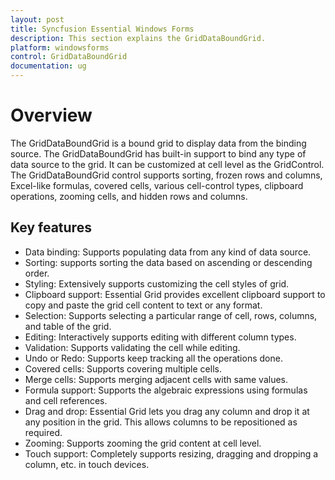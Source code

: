```yaml
---
layout: post
title: Syncfusion Essential Windows Forms
description: This section explains the GridDataBoundGrid.
platform: windowsforms
control: GridDataBoundGrid
documentation: ug
---
```


# Overview

The GridDataBoundGrid is a bound grid to display data from the binding source. The GridDataBoundGrid has built-in support to bind any type of data source to the grid. It can be customized at cell level as the GridControl. The GridDataBoundGrid control supports sorting, frozen rows and columns, Excel-like formulas, covered cells, various cell-control types, clipboard operations, zooming cells, and hidden rows and columns.

## Key features

*	Data binding: Supports populating data from any kind of data source.
*	Sorting: supports sorting the data based on ascending or descending order.
*	Styling: Extensively supports customizing the cell styles of grid.
*	Clipboard support: Essential Grid provides excellent clipboard support to copy and paste the grid cell content to text or any format.
*	Selection: Supports selecting a particular range of cell, rows, columns, and table of the grid.
*	Editing: Interactively supports editing with different column types.
*	Validation: Supports validating the cell while editing.
*	Undo or Redo: Supports keep tracking all the operations done.
*	Covered cells: Supports covering multiple cells.
*	Merge cells: Supports merging adjacent cells with same values.
*	Formula support: Supports the algebraic expressions using formulas and cell references.
*	Drag and drop: Essential Grid lets you drag any column and drop it at any position in the grid. This allows columns to be repositioned as required.
*	Zooming: Supports zooming the grid content at cell level.
*	Touch support: Completely supports resizing, dragging and dropping a column, etc. in touch devices.
